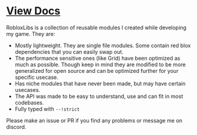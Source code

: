 # [View Docs](https://parihsz.github.io/RobloxLibs/)
RobloxLibs is a collection of reusable modules I created while developing my game.
They are: 
* Mostly lightweight. They are single file modules. Some contain red blox dependencies that you can easily swap out.
* The performance sensitive ones (like Grid) have been optimized as much as possible. Though keep in mind they are modified to be more generalized for open source and can be optimized further for your specific usecase.
* Has niche modules that have never been made, but may have certain usecases.
* The API was made to be easy to understand, use and can fit in most codebases.
* Fully typed with ``--!strict``

Please make an issue or PR if you find any problems or message me on discord.
